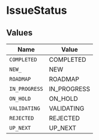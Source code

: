 # IssueStatus


## Values

| Name          | Value         |
| ------------- | ------------- |
| `COMPLETED`   | COMPLETED     |
| `NEW_`        | NEW           |
| `ROADMAP`     | ROADMAP       |
| `IN_PROGRESS` | IN_PROGRESS   |
| `ON_HOLD`     | ON_HOLD       |
| `VALIDATING`  | VALIDATING    |
| `REJECTED`    | REJECTED      |
| `UP_NEXT`     | UP_NEXT       |